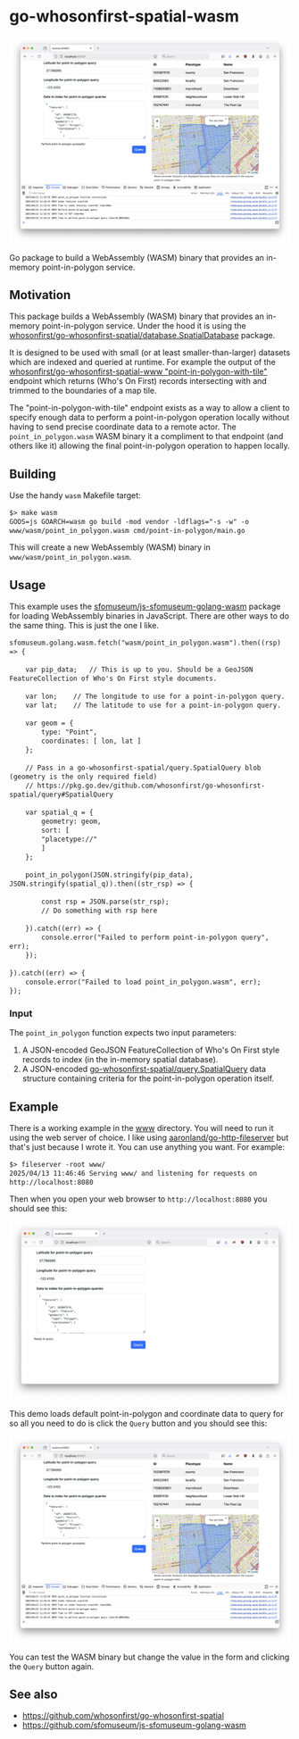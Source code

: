 # go-whosonfirst-spatial-wasm

![](docs/images/go-whosonfirst-spatial-wasm.png)

Go package to build a WebAssembly (WASM) binary that provides an in-memory point-in-polygon service.

## Motivation

This package builds a WebAssembly (WASM) binary that provides an in-memory point-in-polygon service. Under the hood it is using the [whosonfirst/go-whosonfirst-spatial/database.SpatialDatabase](https://pkg.go.dev/github.com/whosonfirst/go-whosonfirst-spatial/database#RTreeSpatialDatabase) package.

It is designed to be used with small (or at least smaller-than-larger) datasets which are indexed and queried at runtime. For example the output of the [whosonfirst/go-whosonfirst-spatial-www "point-in-polygon-with-tile"](https://github.com/whosonfirst/go-whosonfirst-spatial-www/tree/main/cmd/server#point-in-polygon-with-tile) endpoint which returns (Who's On First) records intersecting with and trimmed to the boundaries of a map tile.

The "point-in-polygon-with-tile" endpoint exists as a way to allow a client to specify enough data to perform a point-in-polygon operation locally without having to send precise coordinate data to a remote actor. The `point_in_polygon.wasm` WASM binary it a compliment to that endpoint (and others like it) allowing the final point-in-polygon operation to happen locally.

## Building

Use the handy `wasm` Makefile target:

```
$> make wasm
GOOS=js GOARCH=wasm go build -mod vendor -ldflags="-s -w" -o www/wasm/point_in_polygon.wasm cmd/point-in-polygon/main.go
```

This will create a new WebAssembly (WASM) binary in `www/wasm/point_in_polygon.wasm`.

## Usage

This example uses the [sfomuseum/js-sfomuseum-golang-wasm](https://github.com/sfomuseum/js-sfomuseum-golang-wasm) package for loading WebAssembly binaries in JavaScript. There are other ways to do the same thing. This is just the one I like.

```
sfomuseum.golang.wasm.fetch("wasm/point_in_polygon.wasm").then((rsp) => {

	var pip_data;	// This is up to you. Should be a GeoJSON FeatureCollection of Who's On First style documents.

	var lon;	// The longitude to use for a point-in-polygon query.
	var lat;	// The latitude to use for a point-in-polygon query.
	
	var geom = {
	    type: "Point",
	    coordinates: [ lon, lat ]
	};

	// Pass in a go-whosonfirst-spatial/query.SpatialQuery blob (geometry is the only required field)
	// https://pkg.go.dev/github.com/whosonfirst/go-whosonfirst-spatial/query#SpatialQuery
	
	var spatial_q = {
	    geometry: geom,
	    sort: [
		"placetype://"
	    ]
	};

	point_in_polygon(JSON.stringify(pip_data), JSON.stringify(spatial_q)).then((str_rsp) => {

		const rsp = JSON.parse(str_rsp);
		// Do something with rsp here
		
	}).catch((err) => {
		console.error("Failed to perform point-in-polygon query", err);
	});
	
}).catch((err) => {
	console.error("Failed to load point_in_polygon.wasm", err);	       
});
```

### Input

The `point_in_polygon` function expects two input parameters:

1. A JSON-encoded GeoJSON FeatureCollection of Who's On First style records to index (in the in-memory spatial database).
2. A JSON-encoded [go-whosonfirst-spatial/query.SpatialQuery](https://pkg.go.dev/github.com/whosonfirst/go-whosonfirst-spatial/query#SpatialQuery) data structure containing criteria for the point-in-polygon operation itself.

## Example

There is a working example in the [www](www) directory. You will need to run it using the web server of choice. I like using [aaronland/go-http-fileserver](https://github.com/aaronland/go-http-fileserver) but that's just because I wrote it. You can use anything you want. For example:

```
$> fileserver -root www/
2025/04/13 11:46:46 Serving www/ and listening for requests on http://localhost:8080
```

Then when you open your web browser to `http://localhost:8080` you should see this:

![](docs/images/go-whosonfirst-spatial-wasm-landing.png)

This demo loads default point-in-polygon and coordinate data to query for so all you need to do is click the `Query` button and you should see this:

![](docs/images/go-whosonfirst-spatial-wasm.png)

You can test the WASM binary but change the value in the form and clicking the `Query` button again.

## See also

* https://github.com/whosonfirst/go-whosonfirst-spatial
* https://github.com/sfomuseum/js-sfomuseum-golang-wasm